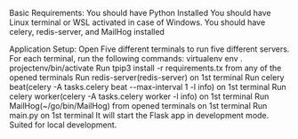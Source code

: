 Basic Requirements:
    You should have Python Installed
    You should have Linux terminal or WSL activated in case of Windows.
    You should have celery, redis-server, and MailHog installed

Application Setup:
    Open Five different terminals to run five different servers.
    For each terminal, run the following commands:
        virtualenv env
        . projectenv/bin/activate
    Run tpip3 install -r requirements.tx from any of the opened terminals
    Run redis-server(redis-server) on 1st terminal
    Run celery beat(celery -A tasks.celery beat --max-interval 1 -l info) on 1st terminal
    Run celery worker(celery -A tasks.celery worker -l info) on 1st terminal
    Run MailHog(~/go/bin/MailHog) from opened terminals on 1st terminal
    Run  main.py  on 1st terminal
    It will start the Flask app in development mode. Suited for local development.
